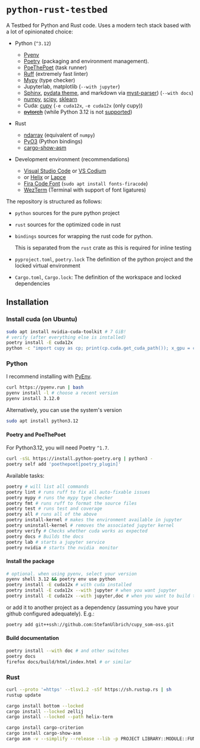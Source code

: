 # `python-rust-testbed`

A Testbed for Python and Rust code. Uses a modern tech stack based with a lot of
opinionated choice:

* Python (`^3.12`)
  * [Pyenv](https://github.com/pyenv/pyenv)
  * [Poetry](https://python-poetry.org/) (packaging and environment management).
  * [PoeThePoet](https://poethepoet.natn.io/index.html) (task runner)
  * [Ruff](https://github.com/astral-sh/ruff) (extremely fast linter)
  * [Mypy](https://mypy-lang.org/) (type checker)
  * Jupyterlab, matplotlib (`--with jupyter`)
  * [Sphinx](https://www.sphinx-doc.org/en/master/),
    [pydata theme](https://github.com/pydata/pydata-sphinx-theme),
    and markdown via [myst-parser](https://myst-parser.readthedocs.io/en/latest/))
    (`--with docs`)
  * [numpy](https://numpy.org/), [scipy](https://scipy.org/), [sklearn](https://scikit-learn.org/stable/)
  * Cuda: [cupy](https://cupy.dev/) (`-e cuda12x`, `-e cuda12x` (only cupy))
  * ~~[pytorch](https://pytorch.org/)~~ (while Python 3.12 is not [supported](https://github.com/openai/triton/issues/2707))

* Rust
  * [ndarray]() (equivalent of `numpy`)
  * [PyO3]() (Python bindings)
  * [cargo-show-asm](https://github.com/pacak/cargo-show-asm)

* Development environment (recommendations)
  * [Visual Studio Code](https://code.visualstudio.com/) or [VS Codium](https://vscodium.com/)
  * or [Helix](https://helix-editor.com/) or [Lapce](https://lapce.dev/)
  * [Fira Code Font](https://github.com/tonsky/FiraCode) (`sudo apt install fonts-firacode`)
  * [WezTerm](https://wezfurlong.org/wezterm/install/linux.html?h=ubuntu#installing-on-ubuntu-and-debian-based-systems) (Terminal with support of font ligatures)

The repository is structured as follows:

* `python` sources for the pure python project
* `rust` sources for the optimized code in rust
* `bindings` sources for wrapping the rust code for python.

  This is separated from the `rust` crate as this is required for inline testing
* `pyproject.toml`, `poetry.lock` The definition of the python project and the locked virtual environment
* `Cargo.toml`, `Cargo.lock`: The definition of the workspace and locked dependencies

## Installation

### Install cuda (on Ubuntu)

```sh
sudo apt install nvidia-cuda-toolkit # 7 GiB!
# verify (after everything else is installed)
poetry install -E cuda12x
python -c "import cupy as cp; print(cp.cuda.get_cuda_path()); x_gpu = cp.array([1, 2, 3])"
```

### Python

I recommend installing with [PyEnv](https://github.com/pyenv/pyenv).

```sh
curl https://pyenv.run | bash
pyenv install -l # choose a recent version
pyenv install 3.12.0
```

Alternatively, you can use the system's version

```sh
sudo apt install python3.12
```

#### Poetry and PoeThePoet

For Python3.12, you will need Poetry `^1.7`.

```sh
curl -sSL https://install.python-poetry.org | python3 -
poetry self add 'poethepoet[poetry_plugin]'
```

Available tasks:

```sh
poetry # will list all commands
poetry lint # runs ruff to fix all auto-fixable issues
poetry mypy # runs the mypy type checker
poetry fmt # runs ruff to format the source files
poetry test # runs test and coverage
poetry all # runs all of the above
poetry install-kernel # makes the environment available in jupyter
poetry uninstall-kernel # removes the associated jupyter kernel
poetry verify # Checks whether cuda works as expected
poetry docs # Builds the docs
poetry lab # starts a jupyter service
poetry nvidia # starts the nvidia  monitor
```

#### Install the package

```sh
# optional. when using pyenv, select your version
pyenv shell 3.12 && poetry env use python
poetry install -E cuda12x # with cuda installed
poetry install -E cuda12x --with jupyter # when you want jupyter
poetry install -E cuda12x --with jupyter,doc # when you want to build the documentation
```

or add it to another project as a dependency (assuming you have your github configured
adequately). E.g.:

```sh
poetry add git++ssh://github.com:StefanUlbrich/cupy_som-oss.git
```

#### Build documentation

```sh
poetry install --with doc # and other switches
poetry docs
firefox docs/build/html/index.html # or similar
```

### Rust

```sh
curl --proto '=https' --tlsv1.2 -sSf https://sh.rustup.rs | sh
rustup update
```

```sh
cargo install bottom --locked
cargo install --locked zellij
cargo install --locked --path helix-term
```

```sh
cargo install cargo-criterion
cargo install cargo-show-asm
cargo asm -v --simplify --release --lib -p PROJECT LIBRARY::MODULE::FUNCTION 0 --rust
```
